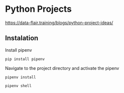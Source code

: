 # Python Projects

https://data-flair.training/blogs/python-project-ideas/

 ## Instalation

 Install pipenv

 ```pip install pipenv```

 Navigate to the project directory and activate the pipenv

 ```pipenv install```
 
 ```pipenv shell```